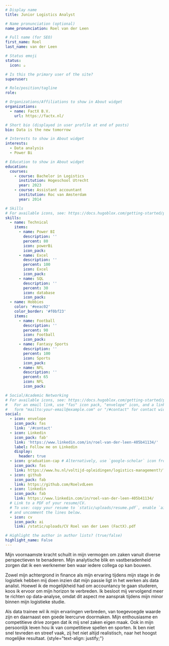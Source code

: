```yaml
---
# Display name
title: Junior Logistics Analyst

# Name pronunciation (optional)
name_pronunciation: Roel van der Leen

# Full name (for SEO)
first_name: Roel
last_name: van der Leen

# Status emoji
status:
  icon: ☕️

# Is this the primary user of the site?
superuser: 

# Role/position/tagline
role: 

# Organizations/Affiliations to show in About widget
organizations: 
  - name: FactX B.V.
    url: https://factx.nl/

# Short bio (displayed in user profile at end of posts)
bio: Data is the new tomorrow

# Interests to show in About widget
interests:
  - Data analysis
  - Power Bi

# Education to show in About widget
education:
  courses:
    - course: Bachelor in Logistics
      institution: Hogeschool Utrecht
      year: 2023
    - course: Assistant accountant
      institution: Roc van Amsterdam
      year: 2014

# Skills
# For available icons, see: https://docs.hugoblox.com/getting-started/page-builder/#icons
skills:
  - name: Technical
    items:
      - name: Power BI
        description: ''
        percent: 80
        icon: powerBi
        icon_pack: 
      - name: Excel
        description: ''
        percent: 100
        icon: Excel
        icon_pack: 
      - name: SQL
        description: ''
        percent: 30
        icon: database
        icon_pack: 
  - name: Hobbies
    color: '#eeac02'
    color_border: '#f0bf23'
    items:
      - name: Football
        description: ''
        percent: 90
        icon: Football
        icon_pack: 
      - name: Fantasy Sports
        description: ''
        percent: 100
        icon: Sports
        icon_pack: 
      - name: NFL
        description: ''
        percent: 65
        icon: NFL
        icon_pack:

# Social/Academic Networking
# For available icons, see: https://docs.hugoblox.com/getting-started/page-builder/#icons
#   For an email link, use "fas" icon pack, "envelope" icon, and a link in the
#   form "mailto:your-email@example.com" or "/#contact" for contact widget.
social:
  - icon: envelope
    icon_pack: fas
    link: '/#contact'
  - icon: Linkedin 
    icon_pack: fab'
    link: 'https://www.linkedin.com/in/roel-van-der-leen-405b41134/'
    label: Follow me on Linkedin
    display:
      header: true
  - icon: graduation-cap # Alternatively, use `google-scholar` icon from `ai` icon pack
    icon_pack: fas
    link: https://www.hu.nl/voltijd-opleidingen/logistics-management?/?utm_source=google&utm_medium=paid_search&utm_campaign=voltijd_q1_2024&gad_source=1&gclid=CjwKCAjwh4-wBhB3EiwAeJsppJPNagpcUYFGWy4wKLTn6Y3TadZJ5D-aI4I2gQeZ8Y6zVJLbF1WKbRoCSIwQAvD_BwE
  - icon: github
    icon_pack: fab
    link: https://github.com/RoelvdLeen
  - icon: linkedin
    icon_pack: fab
    link: https://www.linkedin.com/in/roel-van-der-leen-405b41134/
  # Link to a PDF of your resume/CV.
  # To use: copy your resume to `static/uploads/resume.pdf`, enable `ai` icons in `params.yaml`,
  # and uncomment the lines below.
  - icon: cv
    icon_pack: ai
    link: /static/uploads/CV Roel van der Leen (FactX).pdf

# Highlight the author in author lists? (true/false)
highlight_name: False
---
```


Mijn voornaamste kracht schuilt in mijn vermogen om zaken vanuit diverse perspectieven te benaderen. Mijn
analytische blik en vastberadenheid zorgen dat ik een werknemer ben waar iedere collega op kan bouwen.

Zowel mijn achtergrond in finance als mijn ervaring tijdens mijn stage in de logistiek hebben mij doen inzien dat mijn passie ligt in het werken als data analist. Hoewel ik de mogelijkheid had om accountancy te gaan studeren, koos ik ervoor om mijn horizon te verbreden. Ik besloot mij vervolgend meer te richten op data-analyse, omdat dit aspect me aansprak tijdens mijn minor binnen mijn logistieke studie.

Als data trainee wil ik mijn ervaringen verbreden, van toegevoegde waarde zijn en daarnaast een goede leercurve doormaken. Mijn enthousiasme en competitieve drive zorgen dat ik mij snel zaken eigen maak. Ook in mijn persoonlijk leven hou ik van competitieve spellen en sporten. Ik ben niet snel tevreden en streef vaak, zij het niet altijd realistisch, naar het hoogst mogelijke resultaat.
{style="text-align: justify;"}

